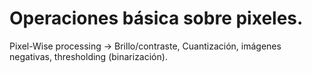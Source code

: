 # Operaciones básica sobre pixeles.

Pixel-Wise processing -> Brillo/contraste, Cuantización, imágenes negativas, thresholding (binarización).